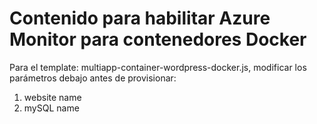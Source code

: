 # Contenido para habilitar Azure Monitor para contenedores Docker

Para el template: multiapp-container-wordpress-docker.js, modificar los parámetros debajo antes de provisionar: 

1. website name
1. mySQL name
